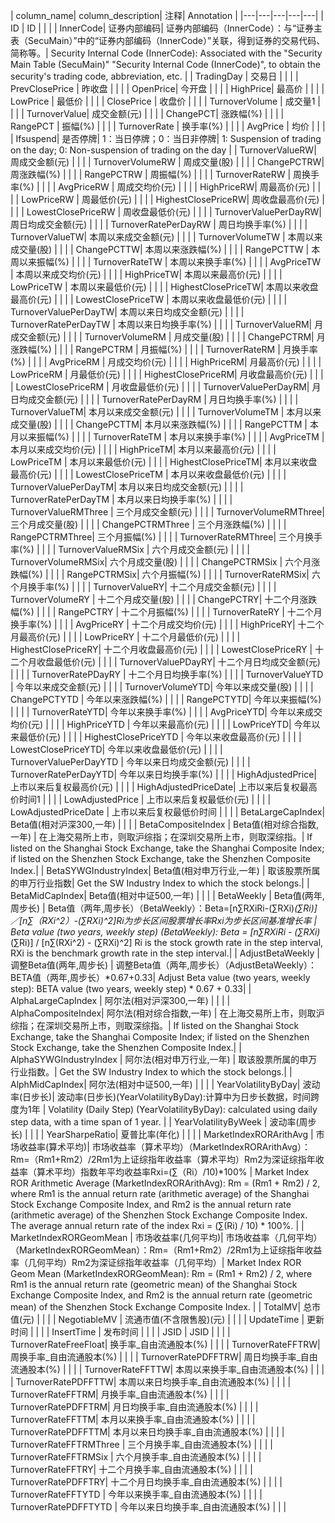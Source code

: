 | column_name| column_description| 注释| Annotation |
|---|---|---|---|---|
| ID | ID | | |
| InnerCode| 证券内部编码| 证券内部编码（InnerCode）：与“证券主表（SecuMain）”中的“证券内部编码（InnerCode）”关联，得到证券的交易代码、简称等。| Security Internal Code (InnerCode): Associated with the "Security Main Table (SecuMain)" "Security Internal Code (InnerCode)", to obtain the security's trading code, abbreviation, etc. |
| TradingDay | 交易日 | | |
| PrevClosePrice | 昨收盘 | | |
| OpenPrice| 今开盘 | | |
| HighPrice| 最高价 | | |
| LowPrice | 最低价 | | |
| ClosePrice | 收盘价 | | |
| TurnoverVolume | 成交量1  | | |
| TurnoverValue| 成交金额(元)  | | |
| ChangePCT| 涨跌幅(%) | | |
| RangePCT | 振幅(%) | | |
| TurnoverRate | 换手率(%)  | | |
| AvgPrice | 均价 | | |
| Ifsuspend| 是否停牌| 1：当日停牌；0：当日非停牌| 1: Suspension of trading on the day; 0: Non-suspension of trading on the day |
| TurnoverValueRW| 周成交金额(元) | | |
| TurnoverVolumeRW | 周成交量(股) | | |
| ChangePCTRW| 周涨跌幅(%)  | | |
| RangePCTRW | 周振幅(%)  | | |
| TurnoverRateRW | 周换手率(%)  | | |
| AvgPriceRW | 周成交均价(元) | | |
| HighPriceRW| 周最高价(元) | | |
| LowPriceRW | 周最低价(元) | | |
| HighestClosePriceRW| 周收盘最高价(元) | | |
| LowestClosePriceRW | 周收盘最低价(元) | | |
| TurnoverValuePerDayRW| 周日均成交金额(元) | | |
| TurnoverRatePerDayRW | 周日均换手率(%)  | | |
| TurnoverValueTW| 本周以来成交金额(元) | | |
| TurnoverVolumeTW | 本周以来成交量(股) | | |
| ChangePCTTW| 本周以来涨跌幅(%)  | | |
| RangePCTTW | 本周以来振幅(%)  | | |
| TurnoverRateTW | 本周以来换手率(%)  | | |
| AvgPriceTW | 本周以来成交均价(元) | | |
| HighPriceTW| 本周以来最高价(元) | | |
| LowPriceTW | 本周以来最低价(元) | | |
| HighestClosePriceTW| 本周以来收盘最高价(元) | | |
| LowestClosePriceTW | 本周以来收盘最低价(元) | | |
| TurnoverValuePerDayTW| 本周以来日均成交金额(元) | | |
| TurnoverRatePerDayTW | 本周以来日均换手率(%)  | | |
| TurnoverValueRM| 月成交金额(元) | | |
| TurnoverVolumeRM | 月成交量(股) | | |
| ChangePCTRM| 月涨跌幅(%)  | | |
| RangePCTRM | 月振幅(%)  | | |
| TurnoverRateRM | 月换手率(%)  | | |
| AvgPriceRM | 月成交均价(元) | | |
| HighPriceRM| 月最高价(元) | | |
| LowPriceRM | 月最低价(元) | | |
| HighestClosePriceRM| 月收盘最高价(元) | | |
| LowestClosePriceRM | 月收盘最低价(元) | | |
| TurnoverValuePerDayRM| 月日均成交金额(元) | | |
| TurnoverRatePerDayRM | 月日均换手率(%)  | | |
| TurnoverValueTM| 本月以来成交金额(元) | | |
| TurnoverVolumeTM | 本月以来成交量(股) | | |
| ChangePCTTM| 本月以来涨跌幅(%)  | | |
| RangePCTTM | 本月以来振幅(%)  | | |
| TurnoverRateTM | 本月以来换手率(%)  | | |
| AvgPriceTM | 本月以来成交均价(元) | | |
| HighPriceTM| 本月以来最高价(元) | | |
| LowPriceTM | 本月以来最低价(元) | | |
| HighestClosePriceTM| 本月以来收盘最高价(元) | | |
| LowestClosePriceTM | 本月以来收盘最低价(元) | | |
| TurnoverValuePerDayTM| 本月以来日均成交金额(元) | | |
| TurnoverRatePerDayTM | 本月以来日均换手率(%)  | | |
| TurnoverValueRMThree | 三个月成交金额(元)  | | |
| TurnoverVolumeRMThree| 三个月成交量(股)  | | |
| ChangePCTRMThree | 三个月涨跌幅(%) | | |
| RangePCTRMThree| 三个月振幅(%) | | |
| TurnoverRateRMThree| 三个月换手率(%) | | |
| TurnoverValueRMSix | 六个月成交金额(元)  | | |
| TurnoverVolumeRMSix| 六个月成交量(股)  | | |
| ChangePCTRMSix | 六个月涨跌幅(%) | | |
| RangePCTRMSix| 六个月振幅(%) | | |
| TurnoverRateRMSix| 六个月换手率(%) | | |
| TurnoverValueRY| 十二个月成交金额(元)  | | |
| TurnoverVolumeRY | 十二个月成交量(股)  | | |
| ChangePCTRY| 十二个月涨跌幅(%) | | |
| RangePCTRY | 十二个月振幅(%) | | |
| TurnoverRateRY | 十二个月换手率(%) | | |
| AvgPriceRY | 十二个月成交均价(元)  | | |
| HighPriceRY| 十二个月最高价(元)  | | |
| LowPriceRY | 十二个月最低价(元)  | | |
| HighestClosePriceRY| 十二个月收盘最高价(元)  | | |
| LowestClosePriceRY | 十二个月收盘最低价(元)  | | |
| TurnoverValuePDayRY| 十二个月日均成交金额(元)  | | |
| TurnoverRatePDayRY | 十二个月日均换手率(%) | | |
| TurnoverValueYTD | 今年以来成交金额(元)  | | |
| TurnoverVolumeYTD| 今年以来成交量(股)  | | |
| ChangePCTYTD | 今年以来涨跌幅(%) | | |
| RangePCTYTD| 今年以来振幅(%) | | |
| TurnoverRateYTD| 今年以来换手率(%) | | |
| AvgPriceYTD| 今年以来成交均价(元)  | | |
| HighPriceYTD | 今年以来最高价(元)  | | |
| LowPriceYTD| 今年以来最低价(元)  | | |
| HighestClosePriceYTD | 今年以来收盘最高价(元)  | | |
| LowestClosePriceYTD| 今年以来收盘最低价(元)  | | |
| TurnoverValuePerDayYTD | 今年以来日均成交金额(元)  | | |
| TurnoverRatePerDayYTD| 今年以来日均换手率(%) | | |
| HighAdjustedPrice| 上市以来后复权最高价(元)  | | |
| HighAdjustedPriceDate| 上市以来后复权最高价时间1  | | |
| LowAdjustedPrice | 上市以来后复权最低价(元)  | | |
| LowAdjustedPriceDate | 上市以来后复权最低价时间 | | |
| BetaLargeCapIndex| Beta值(相对沪深300,一年) | | |
| BetaCompositeIndex | Beta值(相对综合指数,一年) | 在上海交易所上市，则取沪综指；在深圳交易所上市，则取深综指。| If listed on the Shanghai Stock Exchange, take the Shanghai Composite Index; if listed on the Shenzhen Stock Exchange, take the Shenzhen Composite Index.|
| BetaSYWGIndustryIndex| Beta值(相对申万行业,一年) | 取该股票所属的申万行业指数| Get the SW Industry Index to which the stock belongs.|
| BetaMidCapIndex| Beta值(相对中证500,一年) | | |
| BetaWeekly | Beta值(两年,周步长) | Beta值（两年,周步长）（BetaWeekly）：Beta=[n∑RXiRi-(∑RXi)*(∑Ri)]／[n∑（RXi^2）-(∑RXi)^2]Ri为步长区间股票增长率Rxi为步长区间基准增长率 | Beta value (two years, weekly step) (BetaWeekly): Beta = [n∑RXiRi - (∑RXi)*(∑Ri)] / [n∑(RXi^2) - (∑RXi)^2] Ri is the stock growth rate in the step interval, RXi is the benchmark growth rate in the step interval.|
| AdjustBetaWeekly | 调整Beta值(两年,周步长) | 调整Beta值（两年,周步长）（AdjustBetaWeekly）：BETA值（两年,周步长）*0.67+0.33| Adjust Beta value (two years, weekly step): BETA value (two years, weekly step) * 0.67 + 0.33|
| AlphaLargeCapIndex | 阿尔法(相对沪深300,一年) | | |
| AlphaCompositeIndex| 阿尔法(相对综合指数,一年) | 在上海交易所上市，则取沪综指；在深圳交易所上市，则取深综指。| If listed on the Shanghai Stock Exchange, take the Shanghai Composite Index; if listed on the Shenzhen Stock Exchange, take the Shenzhen Composite Index.|
| AlphaSYWGIndustryIndex | 阿尔法(相对申万行业,一年) | 取该股票所属的申万行业指数。| Get the SW Industry Index to which the stock belongs.|
| AlphMidCapIndex| 阿尔法(相对中证500,一年) | | |
| YearVolatilityByDay| 波动率(日步长)| 波动率(日步长)(YearVolatilityByDay):计算中为日步长数据，时间跨度为1年 | Volatility (Daily Step) (YearVolatilityByDay): calculated using daily step data, with a time span of 1 year. |
| YearVolatilityByWeek | 波动率(周步长)  | | |
| YearSharpeRatio| 夏普比率(年化)  | | |
| MarketIndexRORArithAvg | 市场收益率(算术平均)| 市场收益率（算术平均）（MarketIndexRORArithAvg）：Rm=（Rm1+Rm2）/2Rm1为上证综指年收益率（算术平均）Rm2为深证综指年收益率（算术平均）指数年平均收益率Rxi=(∑（Ri）/10)*100% | Market Index ROR Arithmetic Average (MarketIndexRORArithAvg): Rm = (Rm1 + Rm2) / 2, where Rm1 is the annual return rate (arithmetic average) of the Shanghai Stock Exchange Composite Index, and Rm2 is the annual return rate (arithmetic average) of the Shenzhen Stock Exchange Composite Index. The average annual return rate of the index Rxi = (∑(Ri) / 10) * 100%. |
| MarketIndexRORGeomMean | 市场收益率(几何平均)| 市场收益率（几何平均）（MarketIndexRORGeomMean）：Rm=（Rm1+Rm2）/2Rm1为上证综指年收益率（几何平均）Rm2为深证综指年收益率（几何平均）| Market Index ROR Geom Mean (MarketIndexRORGeomMean): Rm = (Rm1 + Rm2) / 2, where Rm1 is the annual return rate (geometric mean) of the Shanghai Stock Exchange Composite Index, and Rm2 is the annual return rate (geometric mean) of the Shenzhen Stock Exchange Composite Index. |
| TotalMV| 总市值(元)  | | |
| NegotiableMV | 流通市值(不含限售股)(元)  | | |
| UpdateTime | 更新时间 | | |
| InsertTime | 发布时间 | | |
| JSID | JSID | | |
| TurnoverRateFreeFloat| 换手率_自由流通股本(%) | | |
| TurnoverRateFFTRW| 周换手率_自由流通股本(%)  | | |
| TurnoverRatePDFFTRW| 周日均换手率_自由流通股本(%)  | | |
| TurnoverRateFFTTW| 本周以来换手率_自由流通股本(%) | | |
| TurnoverRatePDFFTTW| 本周以来日均换手率_自由流通股本(%) | | |
| TurnoverRateFFTRM| 月换手率_自由流通股本(%)  | | |
| TurnoverRatePDFFTRM| 月日均换手率_自由流通股本(%)  | | |
| TurnoverRateFFTTM| 本月以来换手率_自由流通股本(%)  | | |
| TurnoverRatePDFFTTM| 本月以来日均换手率_自由流通股本(%)  | | |
| TurnoverRateFFTRMThree | 三个月换手率_自由流通股本(%)  | | |
| TurnoverRateFFTRMSix | 六个月换手率_自由流通股本(%)  | | |
| TurnoverRateFFTRY| 十二个月换手率_自由流通股本(%)  | | |
| TurnoverRatePDFFTRY| 十二个月日均换手率_自由流通股本(%)  | | |
| TurnoverRateFFTYTD | 今年以来换手率_自由流通股本(%)  | | |
| TurnoverRatePDFFTYTD | 今年以来日均换手率_自由流通股本(%)  | | |